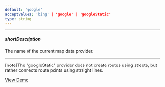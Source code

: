 ```yaml
---
default: 'google'
acceptValues: 'bing' | 'google' | 'googleStatic'
type: string
---
```

---
##### shortDescription
The name of the current map data provider.

---
[note]The "googleStatic" provider does not create routes using streets, but rather connects route points using straight lines.



<a href="http://js.devexpress.com/Demos/WidgetsGallery/#demo/mapsmapmapmap/" class="button orange small fix-width-155" style="margin-right: 20px;" target="_blank">View Demo</a>